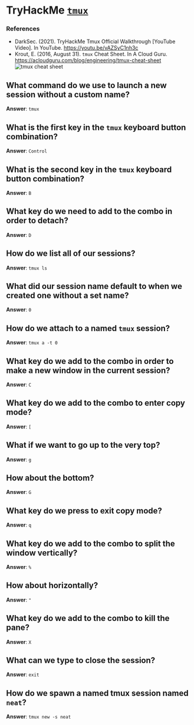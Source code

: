 # TryHackMe [`tmux`](https://tryhackme.com/room/rptmux)
### References
* DarkSec. (2021). TryHackMe Tmux Official Walkthrough [YouTube Video]. In YouTube. https://youtu.be/vAZSyC1nh3c
* Krout, E. (2016, August 31). `tmux` Cheat Sheet. In A Cloud Guru. https://acloudguru.com/blog/engineering/tmux-cheat-sheet
![`tmux` cheat sheet](https://linuxacademy.com/site-content/uploads/2016/08/tmux.png)
## What command do we use to launch a new session without a custom name?
**Answer**: `tmux`
## What is the first key in the `tmux` keyboard button combination?
**Answer**: `Control`
## What is the second key in the `tmux` keyboard button combination?
**Answer**: `B`
## What key do we need to add to the combo in order to detach?
**Answer**: `D`
## How do we list all of our sessions?
**Answer**: `tmux ls`
## What did our session name default to when we created one without a set name?
**Answer**: `0`
## How do we attach to a named `tmux` session?
**Answer**: `tmux a -t 0`
## What key do we add to the combo in order to make a new window in the current session?
**Answer**: `C`
## What key do we add to the combo to enter copy mode?
**Answer**: `[`
## What if we want to go up to the very top?
**Answer**: `g`
## How about the bottom?
**Answer**: `G`
## What key do we press to exit copy mode?
**Answer**: `q`
## What key do we add to the combo to split the window vertically?
**Answer**: `%`
## How about horizontally?
**Answer**: `"`
## What key do we add to the combo to kill the pane?
**Answer**: `X`
## What can we type to close the session?
**Answer**: `exit`
## How do we spawn a named tmux session named `neat`?
**Answer**: `tmux new -s neat`